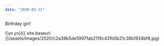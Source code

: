 ```yaml
---
date: "2020-03-21"
---
```


Birthday girl!

![yo yo]({{ site.baseurl }}/assets/images/2020/c2a38b5de5997fab2119c43fb0b21c38b1924bf8.jpg)

